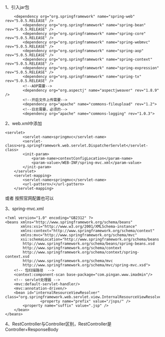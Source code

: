 1、引入jar包

		<dependency org="org.springframework" name="spring-web" rev="5.0.5.RELEASE" />
			<dependency org="org.springframework" name="spring-bean" rev="5.0.5.RELEASE" />
			<dependency org="org.springframework" name="spring-core" rev="5.0.5.RELEASE" />
			<dependency org="org.springframework" name="spring-webmvc" rev="5.0.5.RELEASE" />
			<dependency org="org.springframework" name="spring-aop" rev="5.0.5.RELEASE" />
			<dependency org="org.springframework" name="spring-context" rev="5.0.5.RELEASE" />
			<dependency org="org.springframework" name="spring-expression" rev="5.0.5.RELEASE" />
			<dependency org="org.springframework" name="spring-tx" rev="5.0.5.RELEASE" />
			<!--AOP需要-->
			<dependency org="org.aspectj" name="aspectjweaver" rev="1.8.9" />
			<!--开启文件上传需要-->
			<dependency org="apache" name="commons-fileupload" rev="1.2">
			<!--日志需要，必须的-->
			<dependency org="apache" name="commons-logging" rev="1.0.3">
2、web.xml中添加

```
<servlet>
   		<servlet-name>springmvc</servlet-name>
   		<servlet-class>org.springframework.web.servlet.DispatcherServlet</servlet-class>
   		<init-param>
   			<param-name>contextConfigLocation</param-name>
   			<param-value>/WEB-INF/spring-mvc.xml</param-value>
   		</init-param>
   	</servlet>
   	<servlet-mapping>
   		<servlet-name>springmvc</servlet-name>
   		<url-pattern>/</url-pattern>
   	</servlet-mapping>
```

或者 按照官网配置也可以



3、spring-mvc.xml

```
<?xml version="1.0" encoding="GB2312" ?>
<beans xmlns="http://www.springframework.org/schema/beans"
       xmlns:xsi="http://www.w3.org/2001/XMLSchema-instance"
       xmlns:context="http://www.springframework.org/schema/context"
       xmlns:mvc="http://www.springframework.org/schema/mvc"
       xsi:schemaLocation="http://www.springframework.org/schema/beans
        http://www.springframework.org/schema/beans/spring-beans.xsd
        http://www.springframework.org/schema/context
        http://www.springframework.org/schema/context/spring-context.xsd
        http://www.springframework.org/schema/mvc
        http://www.springframework.org/schema/mvc/spring-mvc.xsd">
    <!-- 包扫描路径  -->
    <context:component-scan base-package="com.pingan.www.imadmin"/>
    <!-- servlet处理器 -->
    <mvc:default-servlet-handler/>
    <mvc:annotation-driven/>
    <bean id="internalResourceViewResolver" class="org.springframework.web.servlet.view.InternalResourceViewResolver">
    	    	<property name="prefix" value="/jsps/" />
        <property name="suffix" value=".jsp" />
    </bean>
</beans>
```

4、RestController与Controller区别，RestController是Controller+ResponseBody

